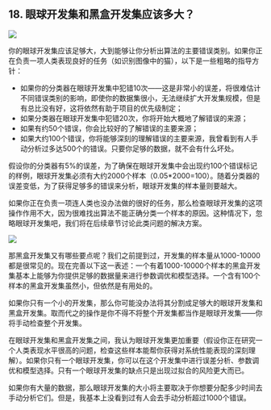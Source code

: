 ## 18. 眼球开发集和黑盒开发集应该多大？

![](https://raw.githubusercontent.com/AlbertHG/Machine-Learning-Yearning-Chinese-ver/master/md_images/8.jpg)

你的眼球开发集应该足够大，大到能够让你分析出算法的主要错误类别。如果你正在负责一项人类表现良好的任务（如识别图像中的猫），以下是一些粗略的指导方针：

- 如果你的分类器在眼球开发集中犯错10次——这是非常小的误差，将很难估计不同错误类别的影响，即使你的数据集很小，无法继续扩大开发集规模，但是有总比没有好，这将依然有助于项目的优先级制定；
- 如果分类器在眼球开发集中犯错20次，你将开始大概地了解错误的来源；
- 如果有约50个错误，你会比较好的了解错误的主要来源；
- 如果大约100个错误，你将能够深刻的理解错误的主要来源，我曾看到有人手动分析过多达500个的错误。只要你足够的数据，就不会有什么坏处。

假设你的分类器有5%的误差，为了确保在眼球开发集中会出现约100个错误标记的样例，眼球开发集必须有大约2000个样本（0.05*2000=100）。随着分类器的误差变低，为了获得足够多的错误来分析，眼球开发集的样本量则要越大。

如果你正在负责一项连人类也没办法做的很好的任务，那么检查眼球开发集的这项操作作用不大，因为很难找出算法不能正确分类一个样本的原因。这种情况下，忽略眼球开发集吧，我们将在后续章节讨论此类问题的解决方案。

![](https://raw.githubusercontent.com/AlbertHG/Machine-Learning-Yearning-Chinese-ver/master/md_images/10.jpg)

那黑盒开发集又有哪些要点呢？我们之前提到过，开发集的样本量从1000-10000都是很常见的。现在完善以下这一表述：一个有着1000-10000个样本的黑盒开发集基本上能够为你提供足够的数据量来进行参数调优和模型选择。一个含有100个样本的黑盒开发集虽然小，但依然是有用处的。

如果你只有一个小的开发集，那么你可能没办法将其分割成足够大的眼球开发集和黑盒开发集。取而代之的操作是你不得不将整个开发集都当作是眼球开发集——你将手动检查整个开发集。

在眼球开发集和黑盒开发集之间，我认为眼球开发集更加重要（假设你正在研究一个人类表现水平很高的问题，检查这些样本能帮你获得对系统性能表现的深刻理解）。如果你只有一个眼球开发集，你可以在这个开发集中进行误差分析、参数调优和模型选择。只有一个眼球开发集的缺点只是出现过拟合的风险更大而已。

如果你有大量的数据，那么眼球开发集的大小将主要取决于你想要分配多少时间去手动分析它们。但是，我基本上没看到过有人会去手动分析超过1000个错误。